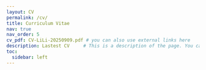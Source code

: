 ```yaml
---
layout: CV
permalink: /cv/
title: Curriculum Vitae
nav: true
nav_order: 5
cv_pdf: CV-LiLi-20250909.pdf # you can also use external links here
description: Lastest CV     # This is a description of the page. You can modify it in '_pages/cv.md'. You can also change or remove the top pdf download button.
toc:
  sidebar: left
---
```

